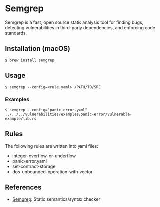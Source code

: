 # Semgrep

Semgrep is a fast, open source static analysis tool for finding bugs, detecting vulnerabilities in third-party dependencies, and enforcing code standards.

## Installation (macOS)

`$ brew install semgrep`

## Usage

`$ semgrep --config=<rule.yaml> /PATH/TO/SRC` 

### Examples

`$ semgrep --config="panic-error.yaml" ../../../vulnerabilities/examples/panic-error/vulnerable-example/lib.rs`

## Rules

The following rules are written into yaml files:

* integer-overflow-or-underflow
* panic-error.yaml
* set-contract-storage
* dos-unbounded-operation-with-vector





## References


- [Semgrep](https://semgrep.dev/): Static semantics/syntax checker


